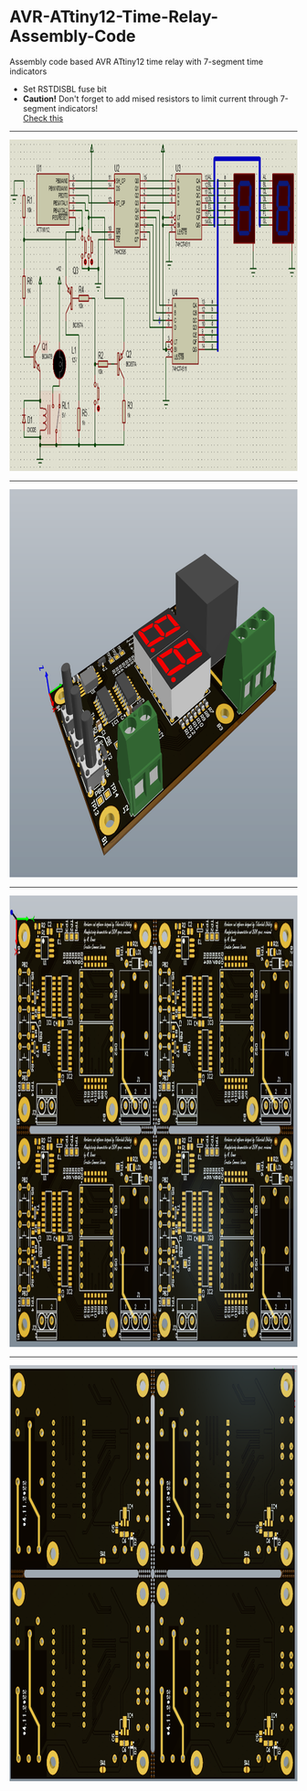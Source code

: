 # AVR-ATtiny12-Time-Relay-Assembly-Code
Assembly code based AVR ATtiny12 time relay with 7-segment time indicators
<ul>
 <li>Set RSTDISBL fuse bit</li>
 <li><b>Caution!</b> Don't forget to add mised resistors to limit current through 7-segment indicators!<br><a href="https://github.com/OleksiyTokarchuk/AVR-ATtiny12-Time-Relay-Assembly-Code/blob/main/Board/SchematicDesign.pdf">Check this</a></li>
</ul>
<hr>
<img src="https://github.com/OleksiyTokarchuk/AVR-ATtiny12-Time-Relay-Assembly-Code/blob/main/schematic-v3.PNG" alt="AVR assembler time relay" width="1131" height="580">
<hr>
<img src="https://github.com/OleksiyTokarchuk/AVR-ATtiny12-Time-Relay-Assembly-Code/blob/main/Images/Single%20assembled%20board.png" alt="AVR assembler time relay single board" width="964" height="679">
<hr>
<img src="https://github.com/OleksiyTokarchuk/AVR-ATtiny12-Time-Relay-Assembly-Code/blob/main/Images/fabrication%20panel.png" alt="AVR assembler time relay fabrication panel" width="1069" height="790">
<hr>
<img src="https://github.com/OleksiyTokarchuk/AVR-ATtiny12-Time-Relay-Assembly-Code/blob/main/Images/fabrication%20panel-bottom.png" alt="AVR assembler time relay fabrication panel bottom view" width="1012" height="728">
